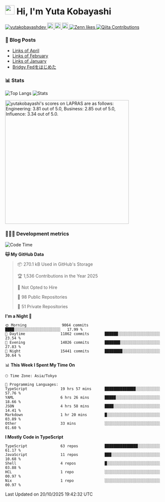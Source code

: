 <h1><img src="https://emojis.slackmojis.com/emojis/images/1613942336/14158/balloons.gif?1613942336" width="30"/> Hi, I'm Yuta Kobayashi</h1>

<p align="left"> 
  <a href="https://github.com/yutakobayashidev/yutakobayashidev/">
    <img src="https://komarev.com/ghpvc/?username=yutakobayashdev" alt="yutakobayashdev" />
  </a>
  <a href="https://mastodon.social/@yutakobayashi">
    <img height="20" src="https://img.shields.io/mastodon/follow/107202517736161782?domain=https%3A%2F%2Fmastodon.social&label=Mastodon&logo=mastodon&style=plastic" />
  </a>
  <a href="https://github.com/yutakobayashidev">
    <img height="20" src="https://img.shields.io/github/followers/yutakobayashidev?label=follow&logo=github&style=flat" />
  </a>
  <a href="https://www.reddit.com/user/yutakobayashi">
    <img height="20" src="https://img.shields.io/reddit/user-karma/combined/yutakobayashi?label=Reddit&logo=reddit&style=flat" />
  </a>
  <a href="https://zenn.dev/yutakobayashi">
    <img src="https://badgen.org/img/zenn/yutakobayashi/likes?style=plastic" alt="Zenn likes" />
  </a>
  <a href="https://qiita.com/yutakobayashi">
    <img src="https://badgen.org/img/qiita/yutakobayashi/contributions?style=plastic" alt="Qiita Contributions" />
  </a>
</p>

### 📕 Blog Posts

<!-- BLOG-POST-LIST:START -->
- [Links of April](https://yutakobayashi.com/blog/2025-04/)
- [Links of February](https://yutakobayashi.com/blog/2025-02/)
- [Links of January](https://yutakobayashi.com/blog/2025-01/)
- [Bridgy Fedをはじめた](https://yutakobayashi.com/blog/bridgy-fed/)
<!-- BLOG-POST-LIST:END -->

### 📊 Stats

![Top Langs](https://github-readme-stats.vercel.app/api/top-langs/?username=yutakobayashidev)
![Stats](https://github-readme-stats.vercel.app/api?username=yutakobayashidev&count_private=true&show_icons=true&line_height=40)

<!--START_SECTION:lapras-card-->
<p ><a href="https://lapras.com/public/yutakobayashi" target="_blank" rel="noopener noreferrer"><img alt="yutakobayashi's scores on LAPRAS are as follows: Engineering: 3.81 out of 5.0, Business: 2.85 out of 5.0, Influence: 3.34 out of 5.0." src="https://lapras-card-generator.vercel.app/api/svg?e=3.81&b=2.85&i=3.34&b1=%23020e27&b2=%230e5593&i1=%2303102f&i2=%231688bf&l=en" width="400" ></a></p>
<!--END_SECTION:lapras-card-->

### 👩🏻‍💻 Development metrics

<!--START_SECTION:waka-->
![Code Time](http://img.shields.io/badge/Code%20Time-4%2C196%20hrs-blue)

**🐱 My GitHub Data** 

> 📦 270.1 kB Used in GitHub's Storage 
 > 
> 🏆 1,536 Contributions in the Year 2025
 > 
> 🚫 Not Opted to Hire
 > 
> 📜 98 Public Repositories 
 > 
> 🔑 51 Private Repositories 
 > 
**I'm a Night 🦉** 

```text
🌞 Morning                9064 commits        ████░░░░░░░░░░░░░░░░░░░░░   17.99 % 
🌆 Daytime                11862 commits       ██████░░░░░░░░░░░░░░░░░░░   23.54 % 
🌃 Evening                14026 commits       ███████░░░░░░░░░░░░░░░░░░   27.83 % 
🌙 Night                  15441 commits       ████████░░░░░░░░░░░░░░░░░   30.64 % 
```


📊 **This Week I Spent My Time On** 

```text
🕑︎ Time Zone: Asia/Tokyo

💬 Programming Languages: 
TypeScript               19 hrs 57 mins      ██████████████░░░░░░░░░░░   57.76 % 
YAML                     6 hrs 26 mins       █████░░░░░░░░░░░░░░░░░░░░   18.66 % 
JSON                     4 hrs 58 mins       ████░░░░░░░░░░░░░░░░░░░░░   14.41 % 
Markdown                 1 hr 20 mins        █░░░░░░░░░░░░░░░░░░░░░░░░   03.89 % 
Other                    33 mins             ░░░░░░░░░░░░░░░░░░░░░░░░░   01.60 % 
```

**I Mostly Code in TypeScript** 

```text
TypeScript               63 repos            ███████████████░░░░░░░░░░   61.17 % 
JavaScript               11 repos            ███░░░░░░░░░░░░░░░░░░░░░░   10.68 % 
Shell                    4 repos             █░░░░░░░░░░░░░░░░░░░░░░░░   03.88 % 
HCL                      1 repo              ░░░░░░░░░░░░░░░░░░░░░░░░░   00.97 % 
Nix                      1 repo              ░░░░░░░░░░░░░░░░░░░░░░░░░   00.97 % 
```




 Last Updated on 20/10/2025 19:42:32 UTC
<!--END_SECTION:waka-->
